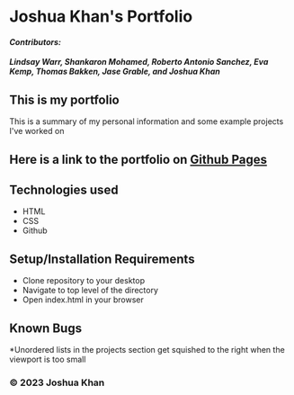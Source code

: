 # **Joshua Khan's Portfolio**

#### *Contributors:*

***Lindsay Warr, Shankaron Mohamed, Roberto Antonio Sanchez, Eva Kemp, Thomas Bakken, Jase Grable, and Joshua Khan***

## This is my portfolio

This is a summary of my personal information and some example projects I've worked on

## Here is a link to the portfolio on [Github Pages](https://khanjo.github.io/Portfolio/)

## Technologies used

* HTML
* CSS
* Github

## Setup/Installation Requirements

* Clone repository to your desktop
* Navigate to top level of the directory
* Open index.html in your browser

## Known Bugs

*Unordered lists in the projects section get squished to the right when the viewport is too small

### &copy; 2023 Joshua Khan